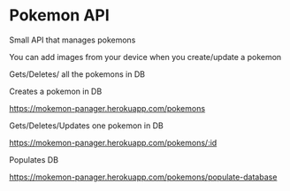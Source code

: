 # Pokemon API
 Small API that manages pokemons

 You can add images from your device when you create/update a pokemon

Gets/Deletes/ all the pokemons in DB

Creates a pokemon in DB

 https://mokemon-panager.herokuapp.com/pokemons

 Gets/Deletes/Updates one pokemon in DB
 
 https://mokemon-panager.herokuapp.com/pokemons/:id

 Populates DB
 
 https://mokemon-panager.herokuapp.com/pokemons/populate-database


